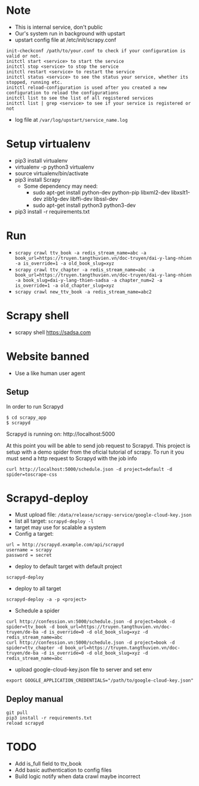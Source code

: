 # Note
* This is internal service, don't public
* Our's system run in background with upstart
* upstart config file at /etc/init/scrapy.conf
```
init-checkconf /path/to/your.conf to check if your configuration is valid or not.
initctl start <service> to start the service
initctl stop <service> to stop the service
initctl restart <service> to restart the service
initctl status <service> to see the status your service, whether its stopped, running etc.
initctl reload-configuration is used after you created a new configuration to reload the configurations
initctl list to see the list of all registered services
initctl list | grep <service> to see if your service is registered or not
```
* log file at ```/var/log/upstart/service_name.log```

# Setup virtualenv
* pip3 install virtualenv
* virtualenv -p python3 virtualenv
* source virtualenv/bin/activate
* pip3 install Scrapy
    * Some dependency may need:
        * sudo apt-get install python-dev python-pip libxml2-dev libxslt1-dev zlib1g-dev libffi-dev libssl-dev
        * sudo apt-get install python3 python3-dev
 * pip3 install -r requirements.txt


# Run
* ```scrapy crawl ttv_book -a redis_stream_name=abc -a book_url=https://truyen.tangthuvien.vn/doc-truyen/dai-y-lang-nhien -a is_override=1 -a old_book_slug=xyz```
* ```scrapy crawl ttv_chapter -a redis_stream_name=abc -a book_url=https://truyen.tangthuvien.vn/doc-truyen/dai-y-lang-nhien -a book_slug=dai-y-lang-thien-sadsa -a chapter_num=2 -a is_override=1 -a old_chapter_slug=xyz```
* ```scrapy crawl new_ttv_book -a redis_stream_name=abc2```

# Scrapy shell
* scrapy shell https://sadsa.com

# Website banned
* Use a like human user agent

## Setup
In order to run Scrapyd
````
$ cd scrapy_app
$ scrapyd
````

Scrapyd is running on: http://localhost:5000


At this point you will be able to send job request to Scrapyd. This project is setup with a demo spider from the oficial tutorial of scrapy. To run it you must send a http request to Scrapyd with the job info
````
curl http://localhost:5000/schedule.json -d project=default -d spider=toscrape-css
````

# Scrapyd-deploy
* Must upload file: ```/data/release/scrapy-service/google-cloud-key.json```
* list all target: ```scrapyd-deploy -l```
* target may use for scalable a system
* Config a target:
```[deploy:example]
url = http://scrapyd.example.com/api/scrapyd
username = scrapy
password = secret
```
* deploy to default target with default project
```
scrapyd-deploy
```

* deploy to all target
```
scrapyd-deploy -a -p <project>
```

* Schedule a spider
```
curl http://confession.vn:5000/schedule.json -d project=book -d spider=ttv_book -d book_url=https://truyen.tangthuvien.vn/doc-truyen/de-ba -d is_override=0 -d old_book_slug=xyz -d redis_stream_name=abc 
curl http://confession.vn:5000/schedule.json -d project=book -d spider=ttv_chapter -d book_url=https://truyen.tangthuvien.vn/doc-truyen/de-ba -d is_override=0 -d old_book_slug=xyz -d redis_stream_name=abc
```

* upload google-cloud-key.json file to server and set env
``` 
export GOOGLE_APPLICATION_CREDENTIALS="/path/to/google-cloud-key.json"
```

## Deploy manual
```
git pull
pip3 install -r requirements.txt
reload scrapyd
```

# TODO
* Add is_full field to ttv_book
* Add basic authentication to config files
* Build logic notify when data crawl maybe incorrect
